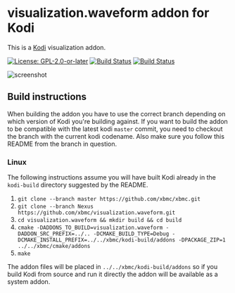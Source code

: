 # visualization.waveform addon for Kodi

This is a [Kodi](http://kodi.tv) visualization addon.

[![License: GPL-2.0-or-later](https://img.shields.io/badge/License-GPL%20v2+-blue.svg)](LICENSE.md)
[![Build Status](https://dev.azure.com/teamkodi/binary-addons/_apis/build/status/xbmc.visualization.waveform?branchName=Nexus)](https://dev.azure.com/teamkodi/binary-addons/_build/latest?definitionId=31&branchName=Nexus)
[![Build Status](https://jenkins.kodi.tv/view/Addons/job/xbmc/job/visualization.waveform/job/Nexus/badge/icon)](https://jenkins.kodi.tv/blue/organizations/jenkins/xbmc%2Fvisualization.waveform/branches/)

![screenshot](https://raw.githubusercontent.com/xbmc/visualization.waveform/master/visualization.waveform/resources/screenshot-02.jpg)

## Build instructions
When building the addon you have to use the correct branch depending on which version of Kodi you're building against. 
If you want to build the addon to be compatible with the latest kodi `master` commit, you need to checkout the branch with the current kodi codename.
Also make sure you follow this README from the branch in question.

### Linux

The following instructions assume you will have built Kodi already in the `kodi-build` directory 
suggested by the README.

1. `git clone --branch master https://github.com/xbmc/xbmc.git`
2. `git clone --branch Nexus https://github.com/xbmc/visualization.waveform.git`
3. `cd visualization.waveform && mkdir build && cd build`
4. `cmake -DADDONS_TO_BUILD=visualization.waveform -DADDON_SRC_PREFIX=../.. -DCMAKE_BUILD_TYPE=Debug -DCMAKE_INSTALL_PREFIX=../../xbmc/kodi-build/addons -DPACKAGE_ZIP=1 ../../xbmc/cmake/addons`
5. `make`

The addon files will be placed in `../../xbmc/kodi-build/addons` so if you build Kodi from source and run it directly 
the addon will be available as a system addon.
